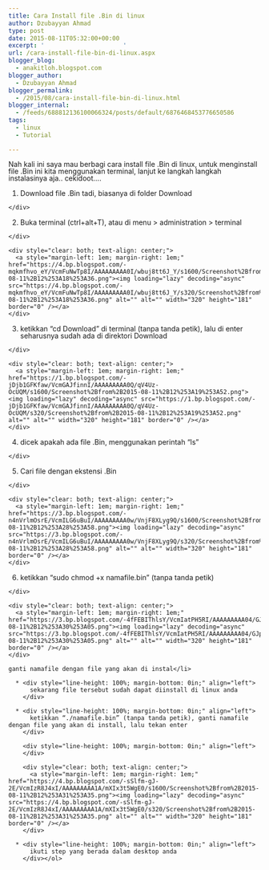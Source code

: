```yaml
---
title: Cara Install file .Bin di linux
author: Dzubayyan Ahmad
type: post
date: 2015-08-11T05:32:00+00:00
excerpt: '						'
url: /cara-install-file-bin-di-linux.aspx
blogger_blog:
  - anakitloh.blogspot.com
blogger_author:
  - Dzubayyan Ahmad
blogger_permalink:
  - /2015/08/cara-install-file-bin-di-linux.html
blogger_internal:
  - /feeds/688812136100066324/posts/default/6876468453776650586
tags:
  - linux
  - Tutorial

---
```

<div style="line-height: 100%; margin-bottom: 0in;" align="left">
  Nah kali ini saya mau berbagi cara install file .Bin di linux, untuk menginstall file .Bin ini kita menggunakan terminal, lanjut ke langkah langkah instalasinya aja.. cekidoot….
</div>

<div style="line-height: 100%; margin-bottom: 0in;" align="left">
</div>

  1. <div style="line-height: 100%; margin-bottom: 0in;" align="left">
      Download file .Bin tadi, biasanya di folder Download
    </div>

  2. <div style="line-height: 100%; margin-bottom: 0in;" align="left">
      Buka terminal (ctrl+alt+T), atau di menu > administration > terminal
    </div>
    
    <div style="clear: both; text-align: center;">
      <a style="margin-left: 1em; margin-right: 1em;" href="https://4.bp.blogspot.com/-mqkmfhvo_eY/VcmFuNwTp8I/AAAAAAAAA0I/wbuj8tt6J_Y/s1600/Screenshot%2Bfrom%2B2015-08-11%2B12%253A18%253A36.png"><img loading="lazy" decoding="async" src="https://4.bp.blogspot.com/-mqkmfhvo_eY/VcmFuNwTp8I/AAAAAAAAA0I/wbuj8tt6J_Y/s320/Screenshot%2Bfrom%2B2015-08-11%2B12%253A18%253A36.png" alt="" alt="" width="320" height="181" border="0" /></a>
    </div>

  3. <div style="line-height: 100%; margin-bottom: 0in;" align="left">
      ketikkan “cd Download” di terminal (tanpa tanda petik), lalu di enter seharusnya sudah ada di direktori Download
    </div>
    
    <div style="clear: both; text-align: center;">
      <a style="margin-left: 1em; margin-right: 1em;" href="https://1.bp.blogspot.com/-jDjb1GFKfaw/VcmGAJfinnI/AAAAAAAAA0Q/qV4Uz-OcUQM/s1600/Screenshot%2Bfrom%2B2015-08-11%2B12%253A19%253A52.png"><img loading="lazy" decoding="async" src="https://1.bp.blogspot.com/-jDjb1GFKfaw/VcmGAJfinnI/AAAAAAAAA0Q/qV4Uz-OcUQM/s320/Screenshot%2Bfrom%2B2015-08-11%2B12%253A19%253A52.png" alt="" alt="" width="320" height="181" border="0" /></a>
    </div>

  4. <div style="line-height: 100%; margin-bottom: 0in;" align="left">
      dicek apakah ada file .Bin, menggunakan perintah “ls”<br /> <a name="more"></a>
    </div>

  5. <div style="line-height: 100%; margin-bottom: 0in;" align="left">
      Cari file dengan ekstensi .Bin
    </div>
    
    <div style="clear: both; text-align: center;">
      <a style="margin-left: 1em; margin-right: 1em;" href="https://3.bp.blogspot.com/-n4nVrlmOsrE/VcmILG6uBuI/AAAAAAAAA0w/VnjF8XLyg9Q/s1600/Screenshot%2Bfrom%2B2015-08-11%2B12%253A28%253A58.png"><img loading="lazy" decoding="async" src="https://3.bp.blogspot.com/-n4nVrlmOsrE/VcmILG6uBuI/AAAAAAAAA0w/VnjF8XLyg9Q/s320/Screenshot%2Bfrom%2B2015-08-11%2B12%253A28%253A58.png" alt="" alt="" width="320" height="181" border="0" /></a>
    </div>

  6. <div style="line-height: 100%; margin-bottom: 0in;" align="left">
      ketikkan “sudo chmod +x namafile.bin” (tanpa tanda petik)
    </div>
    
    <div style="clear: both; text-align: center;">
      <a style="margin-left: 1em; margin-right: 1em;" href="https://3.bp.blogspot.com/-4fFEBIThlsY/VcmIatPH5RI/AAAAAAAAA04/GJpcQEevgQ8/s1600/Screenshot%2Bfrom%2B2015-08-11%2B12%253A30%253A05.png"><img loading="lazy" decoding="async" src="https://3.bp.blogspot.com/-4fFEBIThlsY/VcmIatPH5RI/AAAAAAAAA04/GJpcQEevgQ8/s320/Screenshot%2Bfrom%2B2015-08-11%2B12%253A30%253A05.png" alt="" alt="" width="320" height="181" border="0" /></a>
    </div>
    
    ganti namafile dengan file yang akan di instal</li> 
    
      * <div style="line-height: 100%; margin-bottom: 0in;" align="left">
          sekarang file tersebut sudah dapat diinstall di linux anda
        </div>
    
      * <div style="line-height: 100%; margin-bottom: 0in;" align="left">
          ketikkan “./namafile.bin” (tanpa tanda petik), ganti namafile dengan file yang akan di install, lalu tekan enter
        </div>
        
        <div style="line-height: 100%; margin-bottom: 0in;" align="left">
        </div>
        
        <div style="clear: both; text-align: center;">
          <a style="margin-left: 1em; margin-right: 1em;" href="https://4.bp.blogspot.com/-sSlfm-gJ-2E/VcmIzR8J4xI/AAAAAAAAA1A/mXIx3t5WgE0/s1600/Screenshot%2Bfrom%2B2015-08-11%2B12%253A31%253A35.png"><img loading="lazy" decoding="async" src="https://4.bp.blogspot.com/-sSlfm-gJ-2E/VcmIzR8J4xI/AAAAAAAAA1A/mXIx3t5WgE0/s320/Screenshot%2Bfrom%2B2015-08-11%2B12%253A31%253A35.png" alt="" alt="" width="320" height="181" border="0" /></a>
        </div>
    
      * <div style="line-height: 100%; margin-bottom: 0in;" align="left">
          ikuti step yang berada dalam desktop anda
        </div></ol>